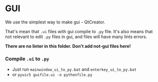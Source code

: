 # GUI

We use the simplest way to make gui - QtCreator.

That's mean that `.ui` files with gui compile to `.py` file.
It's also means that not relevant to edit `.py` files in gui, and files will have many lints errors.

**There are no linter in this folder. Don't add not-gui files here!**

### Compile `.ui` to `.py`
* Just run `mainwindow_ui_to_py.bat` and `enterkey_ui_to_py.bat`
* or ```pyuic5 guifile.ui -o pythonfile.py```